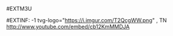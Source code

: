 #EXTM3U

#EXTINF: -1 tvg-logo="https://i.imgur.com/T2QcgWW.png" , TN 
http://www.youtube.com/embed/cb12KmMMDJA

